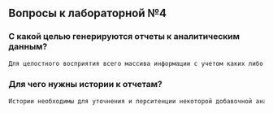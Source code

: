 ## Вопросы к лабораторной №4

### С какой целью генерируются отчеты к аналитическим данным?

```bash
Для целостного восприятия всего массива информации с учетом каких либо пометок и поправок.
```

### Для чего нужны истории к отчетам?

```bash
Истории необходимы для уточнения и перситенции некоторой добавочной аналитической информации в отчетах.
```
